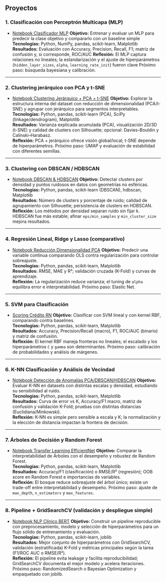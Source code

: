## Proyectos

### 1. Clasificación con Perceptrón Multicapa (MLP)
- [Notebook Clasificador MLP](https://github.com/Gis-sel/Portafolio-ML/blob/main/ProyectoMLP/Clasificador_MPL.ipynb)
**Objetivo:** Entrenar y evaluar un MLP para predecir la clase objetivo y compararlo con un baseline simple  
**Tecnologías:** Python, NumPy, pandas, scikit-learn, Matplotlib
**Resultados:** Evaluación con Accuracy, Precision, Recall, F1; matriz de confusión y, si corresponde, ROC/AUC
**Reflexión:** El MLP captura relaciones no lineales; la estandarización y el ajuste de hiperparámetros (`hidden_layer_sizes`, `alpha`, `learning_rate_init`) fueron clave
Próximo paso: búsqueda bayesiana y calibración.

---

### 2. Clustering jerárquico con PCA y t-SNE
- [Notebook Clustering Jerárquico + PCA + t-SNE](https://github.com/Gis-sel/Portafolio-ML/blob/main/ProyectoClusterjerarquicoPCA/ClusteringJerarquico_PCA_TSNE.ipynb)
**Objetivo:** Explorar la estructura interna del dataset con reducción de dimensionalidad (PCA/t-SNE) y agrupar con jerárquico para segmentos interpretables.  
**Tecnologías:** Python, pandas, scikit-learn (PCA), SciPy (linkage/dendrogram), Matplotlib  
**Resultados:** Varianza explicada acumulada (PCA), visualización 2D/3D (t-SNE) y calidad de clusters con Silhouette; opcional: Davies–Bouldin y Calinski–Harabasz.  
**Reflexión:** PCA + jerárquico ofrece visión global/local; t-SNE depende de hiperparámetros. Próximo paso: UMAP y evaluación de estabilidad con diferentes semillas.

---

### 3. Clustering con DBSCAN / HDBSCAN
- [Notebook DBSCAN & HDBSCAN](https://github.com/Gis-sel/Portafolio-ML/blob/main/ProyectoDBSCAN_HDBSCAN/cluster_DBSCAN_HDBSCAN.ipynb)
**Objetivo:** Detectar clusters por densidad y puntos ruidosos en datos con geometrías no esféricas.  
**Tecnologías:** Python, pandas, scikit-learn (DBSCAN), hdbscan, Matplotlib  
**Resultados:** Número de clusters y porcentaje de ruido; calidad de agrupamiento con Silhouette; persistencia de clusters en HDBSCAN.  
**Reflexión:** Los métodos por densidad separan ruido sin fijar k. HDBSCAN fue más estable; afinar `eps/min_samples` y `min_cluster_size` mejora resultados.

---

### 4. Regresión Lineal, Ridge y Lasso (comparativo)
- [Notebook Reducción Dimensionalidad PCA](https://github.com/Gis-sel/Portafolio-ML/blob/main/ProyectoReduccionDimPCA/Reduccion_dimensionalidad_PCA.ipynb)
**Objetivo:** Predecir una variable continua comparando OLS contra regularización para controlar sobreajuste.  
**Tecnologías:** Python, pandas, scikit-learn, Matplotlib  
**Resultados:** RMSE, MAE y R²; validación cruzada (K-Fold) y curvas de aprendizaje.  
**Reflexión:** La regularización reduce varianza; el tuning de `alpha` equilibra error e interpretabilidad. Próximo paso: Elastic Net.

---

### 5. SVM para Clasificación
- [Scoring Crédito RN](https://github.com/Gis-sel/Portafolio-ML/blob/main/ProyectoScoringCreditoRN/ScoringCred_RedesNeuronalesProfundas.ipynb)
**Objetivo:** Clasificar con SVM lineal y con kernel RBF, comparando contra baselines.  
**Tecnologías:** Python, pandas, scikit-learn, Matplotlib  
**Resultados:** Accuracy, Precision/Recall (macro), F1, ROC/AUC (binario) y matriz de confusión.  
**Reflexión:** El kernel RBF maneja fronteras no lineales; el escalado y los hiperparámetros `C` y `gamma` son determinantes. Próximo paso: calibración de probabilidades y análisis de márgenes.

---

### 6. K-NN Clasificación y Análisis de Vecindad
- [Notebook Detección de Anomalías PCA/DBSCAN/HDBSCAN](https://github.com/Gis-sel/Portafolio-ML/blob/main/ProyectoSegmentacion_Deteccion/DetAnomalias_PCronicos_PCA_DBSCAN_HBBSCAN.ipynb)
**Objetivo:** Evaluar K-NN en datasets con distintas escalas y densidad, estudiando su sensibilidad al ruido.  
**Tecnologías:** Python, pandas, scikit-learn, Matplotlib  
**Resultados:** Curva de error vs K, Accuracy/F1 macro, matriz de confusión y validación K-Fold; pruebas con distintas distancias (Euclidiana/Minkowski).  
**Reflexión:** K-NN es simple pero sensible a escala y K; la normalización y la elección de distancia impactan la frontera de decisión.

---

### 7. Árboles de Decisión y Random Forest
- [Notebook Transfer Learning EfficientNet](https://github.com/Gis-sel/Portafolio-ML/blob/main/ProyectoTranferLearningconeff/TLearning_Efficent.ipynb)
**Objetivo:** Comparar la interpretabilidad de Árboles con el desempeño y robustez de Random Forest.  
**Tecnologías:** Python, pandas, scikit-learn, Matplotlib  
**Resultados:** Accuracy/F1 (clasificación) o RMSE/R² (regresión); OOB score en Random Forest e importancias de variables.  
**Reflexión:** El bosque reduce sobreajuste del árbol único; existe un trade-off entre interpretabilidad y desempeño. Próximo paso: ajuste de `max_depth`, `n_estimators` y `max_features`.

---

### 8. Pipeline + GridSearchCV (validación y despliegue simple)
- [Notebook NLP Clínico BERT](https://github.com/Gis-sel/Portafolio-ML/blob/main/ProyectoNLP_clinicBert/NLP_Clinic_Bert.ipynb)
**Objetivo:** Construir un pipeline reproducible con preprocesamiento, modelo y selección de hiperparámetros para un flujo sólido de entrenamiento y evaluación.  
**Tecnologías:** Python, pandas, scikit-learn, joblib  
**Resultados:** Mejor conjunto de hiperparámetros con GridSearchCV, validación (estratificada) K-Fold y métricas principales según la tarea (F1/ROC AUC o RMSE/R²).  
**Reflexión:** El pipeline evita leakage y facilita reproducibilidad; GridSearchCV documenta el mejor modelo y acelera iteraciones. Próximo paso: RandomizedSearch o Bayesian Optimization y empaquetado con joblib.
